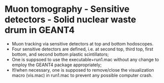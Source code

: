 # Muon tomography - Sensitive detectors - Solid nuclear waste drum in GEANT4
* Muon tracking via sensitive detectors at top and bottom hodoscopes.
* Four sensitive detectors are defined, i.e. at second top, third top, first bottom, and second bottom plastic scintillators;
* One is suppsoed to use the executable+run1.mac without any change to employ the GEANT4 package appropriately;
* If/when necessary, one is supposed to remove/close the visualization macro (vis.mac) in run1.mac to prevent any possible computer crash.
 
